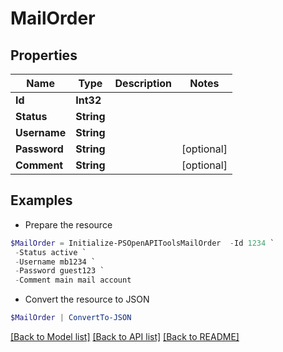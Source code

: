 # MailOrder
## Properties

Name | Type | Description | Notes
------------ | ------------- | ------------- | -------------
**Id** | **Int32** |  | 
**Status** | **String** |  | 
**Username** | **String** |  | 
**Password** | **String** |  | [optional] 
**Comment** | **String** |  | [optional] 

## Examples

- Prepare the resource
```powershell
$MailOrder = Initialize-PSOpenAPIToolsMailOrder  -Id 1234 `
 -Status active `
 -Username mb1234 `
 -Password guest123 `
 -Comment main mail account
```

- Convert the resource to JSON
```powershell
$MailOrder | ConvertTo-JSON
```

[[Back to Model list]](../README.md#documentation-for-models) [[Back to API list]](../README.md#documentation-for-api-endpoints) [[Back to README]](../README.md)

